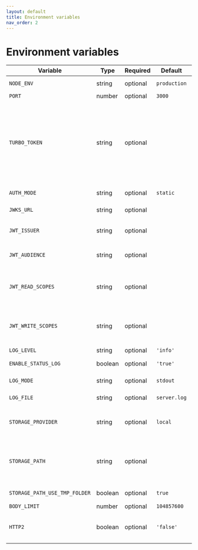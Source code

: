 ```yaml
---
layout: default
title: Environment variables
nav_order: 2
---
```


# Environment variables

| Variable | Type | Required | Default | Description |
| -- | -- | -- | -- | -- |
| `NODE_ENV` | string | optional | `production` | Possible values are `development` or `production`|
| `PORT` | number | optional | `3000` |   |
| `TURBO_TOKEN` | string | optional |  | Secret token used for the authentication. Required if `AUTH_MODE` is undefined or `static`. You can specify multiple tokens separated by comma (e.g. `TURBO_TOKEN=token1,token2,token3`). The value must be the same one provided for the `token` parameter of the `build` script. See enable [custom remote caching](https://ducktors.github.io/turborepo-remote-cache/custom-remote-caching) in a Turborepo monorepo |
| `AUTH_MODE` | string | optional | `static` | Which authentication mode to use, possible values are `static` or `jwt`|
| `JWKS_URL` | string | optional | | JWKS metadata url for retrieving public keys for verifying JWTs|
| `JWT_ISSUER` | string | optional | | JWT Issuer, optional even if using JWT authentication, to match `iss` field in JWT.
| `JWT_AUDIENCE` | string | optional | | JWT Audience, optional even if using JWT authentication, to match `aud` field in JWT.
| `JWT_READ_SCOPES` | string | optional | | If specified, one of the scopes listed here must be present in order to read from the cache. You can specify multiple options with a comma-delimited string of scopes.
| `JWT_WRITE_SCOPES` | string | optional | | If specified, one of the scopes listed here must be present in order to write to the cache. You can specify multiple options with a comma-delimited string of scopes.
| `LOG_LEVEL` | string | optional | `'info'` | Possibile values are [one of these](https://github.com/ducktors/turborepo-remote-cache/blob/main/src/logger.ts#L3) |
| `ENABLE_STATUS_LOG` | boolean | optional | `'true'` | Enable/Disable logging for the status endpoint |
| `LOG_MODE` | string | optional | `stdout` | Setting it to 'file' enables writing logs to file |
| `LOG_FILE` | string | optional | `server.log` | Path and file name where save .log file (e.g. /path/to/my/file.log) |
| `STORAGE_PROVIDER` | string | optional | `local` | Possible values are `local`, `s3`, `google-cloud-storage` or `azure-blob-storage`. Use this var to choose the storage provider. |
| `STORAGE_PATH` | string | optional |  | Caching folder under `/tmp` if `STORAGE_PROVIDER` is set to `local`. If `STORAGE_PROVIDER` is set to `s3`, `google-cloud-storage` or `azure-blob-storage`, this will be the name of the bucket. |
| `STORAGE_PATH_USE_TMP_FOLDER` | boolean | optional | `true` | Uses the system tmp folder as a prefix to `STORAGE_PATH` |
| `BODY_LIMIT` | number | optional | `104857600` | The limit for artifact upload size  |
| `HTTP2` | boolean | optional | `'false'` | If set to `true`, the server will use the HTTP/2 protocol, which helps bypass the 32MB payload size limit in Cloud Run |
